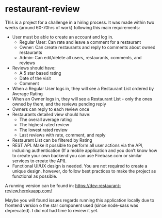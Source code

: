 # restaurant-review
This is a project for a challenge in a hiring process. It was made within two weeks (around 60-70hrs of work) following this main requirements:

- User must be able to create an account and log in.
    - Regular User: Can rate and leave a comment for a restaurant
    - Owner: Can create restaurants and reply to comments about owned restaurants
    - Admin: Can edit/delete all users, restaurants, comments, and reviews
- Reviews should have:
    - A 5 star based rating
    - Date of the visit
    - Comment 
- When a Regular User logs in, they will see a Restaurant List ordered by Average Rating
- When an Owner logs in, they will see a Restaurant List - only the ones owned by them, and the reviews pending reply
- Owners can reply to each review once
- Restaurants detailed view should have:
    - The overall average rating
    - The highest rated review
    - The lowest rated review
    - Last reviews with rate, comment, and reply
- Restaurant List can be filtered by Rating
- REST API. Make it possible to perform all user actions via the API, including authentication (If a mobile application and you don’t know how to create your own backend you can use Firebase.com or similar services to create the API).
- Functional UI/UX design is needed. You are not required to create a unique design, however, do follow best practices to make the project as functional as possible.

A running version can be found in: https://dev-restaurant-review.herokuapp.com/

Maybe you will found issues regards running this application locally due to frontend version o the star component used (since node-sass was deprecated). I did not had time to review it yet.

